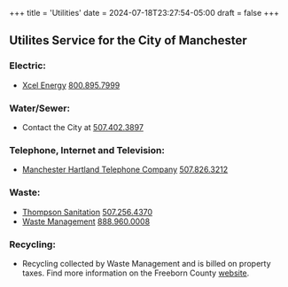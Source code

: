 +++
title = 'Utilities'
date = 2024-07-18T23:27:54-05:00
draft = false
+++
## Utilites Service for the City of Manchester ##
### Electric:
- [Xcel Energy](https://mn.my.xcelenergy.com/) [800.895.7999](tel:18008957999)
### Water/Sewer:
- Contact the City at [507.402.3897](tel:15074023897)
### Telephone, Internet and Television:
- [Manchester Hartland Telephone Company](https://mhtele.com) [507.826.3212](tel:15078263212)
### Waste:
- [Thompson Sanitation](https://thompsonsanitation.com/) [507.256.4370](tel:5072564370)
- [Waste Management](https://www.wm.com) [888.960.0008](tel:18889600008)
### Recycling: 
- Recycling collected by Waste Management and is billed on property taxes. Find more information on the Freeborn County [website](https://www.co.freeborn.mn.us/177/Recycling-Household-Hazardous-Waste-HHW).